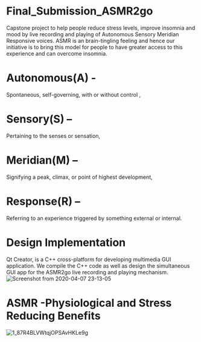# Final_Submission_ASMR2go
Capstone project to help people reduce stress levels, improve insomnia and mood by live recording and playing of Autonomous Sensory Meridian Responsive voices. ASMR is an brain-tingling feeling and hence our initiative is to bring this model for people to have greater access to this experience and can overcome insomnia. 
# Autonomous(A) - 
  Spontaneous, self-governing, with or without control , 
# Sensory(S) – 
  Pertaining to the senses or sensation, 
# Meridian(M) – 
  Signifying a peak, climax, or point of highest development, 
# Response(R) – 
  Referring to an experience triggered by something external or internal.

# Design Implementation 
Qt Creator, is a C++ cross-platform for developing multimedia GUI application. We compile the C++ code as well as design the simultaneous GUI app for the ASMR2go live recording and playing mechanism.
![Screenshot from 2020-04-07 23-13-05](https://user-images.githubusercontent.com/55197733/78741284-eff8ce80-7926-11ea-8ea5-54ca5b4e7f71.png) 


# ASMR -Physiological and Stress Reducing Benefits
![1_87R4BLVWtqjOPSAvHKLe9g](https://user-images.githubusercontent.com/55197733/79084596-91ef3100-7d02-11ea-9721-6c1a7408bfa7.jpeg)




